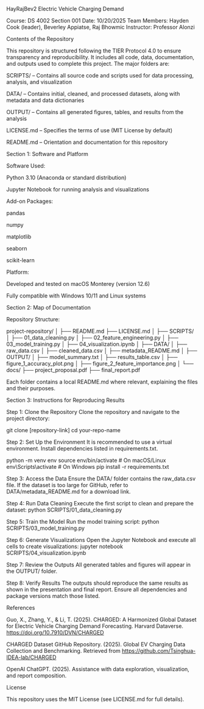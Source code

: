 HayRajBev2
Electric Vehicle Charging Demand

Course: DS 4002 Section 001
Date: 10/20/2025
Team Members: Hayden Cook (leader), Beverley Appiatse, Raj Bhowmic
Instructor: Professor Alonzi

Contents of the Repository

This repository is structured following the TIER Protocol 4.0 to ensure transparency and reproducibility. It includes all code, data, documentation, and outputs used to complete this project. The major folders are:

SCRIPTS/ – Contains all source code and scripts used for data processing, analysis, and visualization

DATA/ – Contains initial, cleaned, and processed datasets, along with metadata and data dictionaries

OUTPUT/ – Contains all generated figures, tables, and results from the analysis

LICENSE.md – Specifies the terms of use (MIT License by default)

README.md – Orientation and documentation for this repository

Section 1: Software and Platform

Software Used:

Python 3.10 (Anaconda or standard distribution)

Jupyter Notebook for running analysis and visualizations

Add-on Packages:

pandas

numpy

matplotlib

seaborn

scikit-learn

Platform:

Developed and tested on macOS Monterey (version 12.6)

Fully compatible with Windows 10/11 and Linux systems

Section 2: Map of Documentation

Repository Structure:

project-repository/
│
├── README.md
├── LICENSE.md
│
├── SCRIPTS/
│   ├── 01_data_cleaning.py
│   ├── 02_feature_engineering.py
│   ├── 03_model_training.py
│   ├── 04_visualization.ipynb
│
├── DATA/
│   ├── raw_data.csv
│   ├── cleaned_data.csv
│   ├── metadata_README.md
│
├── OUTPUT/
│   ├── model_summary.txt
│   ├── results_table.csv
│   ├── figure_1_accuracy_plot.png
│   ├── figure_2_feature_importance.png
│
└── docs/
    ├── project_proposal.pdf
    ├── final_report.pdf


Each folder contains a local README.md where relevant, explaining the files and their purposes.

Section 3: Instructions for Reproducing Results

Step 1: Clone the Repository
Clone the repository and navigate to the project directory:

git clone [repository-link]
cd your-repo-name


Step 2: Set Up the Environment
It is recommended to use a virtual environment. Install dependencies listed in requirements.txt.

python -m venv env
source env/bin/activate      # On macOS/Linux
env\Scripts\activate         # On Windows
pip install -r requirements.txt


Step 3: Access the Data
Ensure the DATA/ folder contains the raw_data.csv file. If the dataset is too large for GitHub, refer to DATA/metadata_README.md for a download link.

Step 4: Run Data Cleaning
Execute the first script to clean and prepare the dataset:
python SCRIPTS/01_data_cleaning.py

Step 5: Train the Model
Run the model training script:
python SCRIPTS/03_model_training.py

Step 6: Generate Visualizations
Open the Jupyter Notebook and execute all cells to create visualizations:
jupyter notebook SCRIPTS/04_visualization.ipynb

Step 7: Review the Outputs
All generated tables and figures will appear in the OUTPUT/ folder.

Step 8: Verify Results
The outputs should reproduce the same results as shown in the presentation and final report. Ensure all dependencies and package versions match those listed.

References

Guo, X., Zhang, Y., & Li, T. (2025). CHARGED: A Harmonized Global Dataset for Electric Vehicle Charging Demand Forecasting. Harvard Dataverse. https://doi.org/10.7910/DVN/CHARGED

CHARGED Dataset GitHub Repository. (2025). Global EV Charging Data Collection and Benchmarking. Retrieved from https://github.com/Tsinghua-IDEA-lab/CHARGED

OpenAI ChatGPT. (2025). Assistance with data exploration, visualization, and report composition.

License

This repository uses the MIT License (see LICENSE.md for full details).
